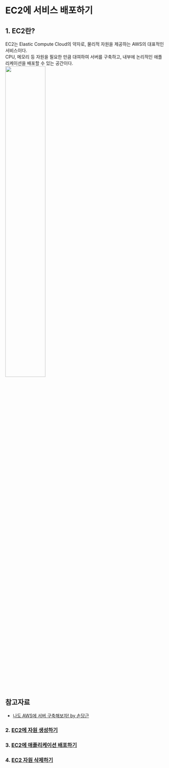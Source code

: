 # EC2에 서비스 배포하기

## 1. EC2란?
EC2는 Elastic Compute Cloud의 약자로, 물리적 자원을 제공하는 AWS의 대표적인 서비스이다.<br>
CPU, 메모리 등 자원을 필요한 만큼 대여하여 서버를 구축하고, 내부에 논리적인 애플리케이션을 배포할 수 있는 공간이다.<br>
<img src="https://user-images.githubusercontent.com/92259017/148725792-b6c69e56-a72a-4f3c-ada9-c834acb087e6.png" style="width:50%; height:50%"/>

## 참고자료
- [나도 AWS에 서버 구축해보자! by 손당근](https://www.inflearn.com/course/aws-서버-구축-시작)

### 2. [EC2에 자원 생성하기](https://github.com/heewonim131/TIL/tree/main/AWS/02/02-02#ec2에-자원-생성하기)
### 3. [EC2에 애플리케이션 배포하기](https://github.com/heewonim131/TIL/tree/main/AWS/02/02-03#ec2에-애플리케이션-배포하기)
### 4. [EC2 자원 삭제하기](https://github.com/heewonim131/TIL/tree/main/AWS/02/02-04#ec2-자원-삭제하기)
